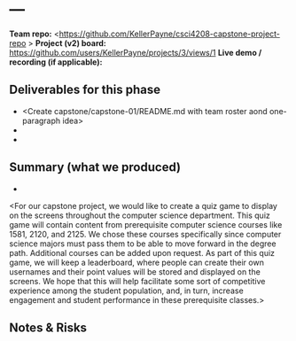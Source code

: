 # <Project Find a Team> — <capstone-01>

**Team repo:** <https://github.com/KellerPayne/csci4208-capstone-project-repo >
**Project (v2) board:** <https://github.com/users/KellerPayne/projects/3/views/1> 
**Live demo / recording (if applicable):** <URL>

## Deliverables for this phase
- <Create capstone/capstone-01/README.md with team roster aond one-paragraph idea>
- <Create a Project board and include its URL in the README>
- <Ensure the board is public or shared with instructors>

## Summary (what we produced)
- <Idea Summary:>

<For our capstone project, we would like to create a quiz game to display on the screens throughout the computer science department. This quiz game will contain content from prerequisite computer science courses like 1581, 2120, and 2125. We chose these courses specifically since computer science majors must pass them to be able to move forward in the degree path. Additional courses can be added upon request. As part of this quiz game, we will keep a leaderboard, where people can create their own usernames and their point values will be stored and displayed on the screens. We hope that this will help facilitate some sort of competitive experience among the student population, and, in turn, increase engagement and student performance in these prerequisite classes.>


## Notes & Risks
<Team Roster:>
<Keller Payne>
<Fikiremariam Tsegaye>